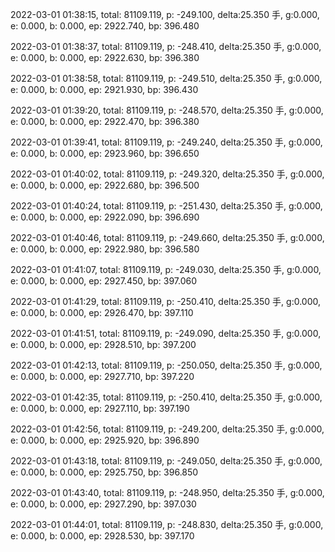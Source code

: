 2022-03-01 01:38:15, total: 81109.119, p: -249.100, delta:25.350 手, g:0.000, e: 0.000, b: 0.000, ep: 2922.740, bp: 396.480

2022-03-01 01:38:37, total: 81109.119, p: -248.410, delta:25.350 手, g:0.000, e: 0.000, b: 0.000, ep: 2922.630, bp: 396.380

2022-03-01 01:38:58, total: 81109.119, p: -249.510, delta:25.350 手, g:0.000, e: 0.000, b: 0.000, ep: 2921.930, bp: 396.430

2022-03-01 01:39:20, total: 81109.119, p: -248.570, delta:25.350 手, g:0.000, e: 0.000, b: 0.000, ep: 2922.470, bp: 396.380

2022-03-01 01:39:41, total: 81109.119, p: -249.240, delta:25.350 手, g:0.000, e: 0.000, b: 0.000, ep: 2923.960, bp: 396.650

2022-03-01 01:40:02, total: 81109.119, p: -249.320, delta:25.350 手, g:0.000, e: 0.000, b: 0.000, ep: 2922.680, bp: 396.500

2022-03-01 01:40:24, total: 81109.119, p: -251.430, delta:25.350 手, g:0.000, e: 0.000, b: 0.000, ep: 2922.090, bp: 396.690

2022-03-01 01:40:46, total: 81109.119, p: -249.660, delta:25.350 手, g:0.000, e: 0.000, b: 0.000, ep: 2922.980, bp: 396.580

2022-03-01 01:41:07, total: 81109.119, p: -249.030, delta:25.350 手, g:0.000, e: 0.000, b: 0.000, ep: 2927.450, bp: 397.060

2022-03-01 01:41:29, total: 81109.119, p: -250.410, delta:25.350 手, g:0.000, e: 0.000, b: 0.000, ep: 2926.470, bp: 397.110

2022-03-01 01:41:51, total: 81109.119, p: -249.090, delta:25.350 手, g:0.000, e: 0.000, b: 0.000, ep: 2928.510, bp: 397.200

2022-03-01 01:42:13, total: 81109.119, p: -250.050, delta:25.350 手, g:0.000, e: 0.000, b: 0.000, ep: 2927.710, bp: 397.220

2022-03-01 01:42:35, total: 81109.119, p: -250.410, delta:25.350 手, g:0.000, e: 0.000, b: 0.000, ep: 2927.110, bp: 397.190

2022-03-01 01:42:56, total: 81109.119, p: -249.200, delta:25.350 手, g:0.000, e: 0.000, b: 0.000, ep: 2925.920, bp: 396.890

2022-03-01 01:43:18, total: 81109.119, p: -249.050, delta:25.350 手, g:0.000, e: 0.000, b: 0.000, ep: 2925.750, bp: 396.850

2022-03-01 01:43:40, total: 81109.119, p: -248.950, delta:25.350 手, g:0.000, e: 0.000, b: 0.000, ep: 2927.290, bp: 397.030

2022-03-01 01:44:01, total: 81109.119, p: -248.830, delta:25.350 手, g:0.000, e: 0.000, b: 0.000, ep: 2928.530, bp: 397.170
